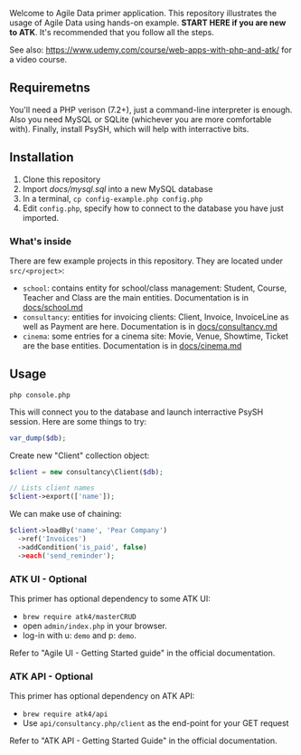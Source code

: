Welcome to Agile Data primer application. This repository illustrates the usage of Agile Data using hands-on example. **START HERE if you are new to ATK**. It's recommended that you follow all the steps.

See also: https://www.udemy.com/course/web-apps-with-php-and-atk/ for a video course. 

## Requiremetns

You'll need a PHP verison (7.2+), just a command-line interpreter is enough. Also you need MySQL or SQLite (whichever you are more comfortable with). Finally, install PsySH, which will help with interractive bits.

## Installation

1. Clone this repository
2. Import _docs/mysql.sql_ into a new MySQL database
3. In a terminal, `cp config-example.php config.php`
4. Edit `config.php`, specify how to connect to the database you have just imported.

### What's inside

There are few example projects in this repository. They are located under `src/<project>`:

- `school`: contains entity for school/class management: Student, Course, Teacher and Class are the main entities. Documentation is in [docs/school.md](docs/school.md)
- `consultancy`: entities for invoicing clients: Client, Invoice, InvoiceLine as well as Payment are here. Documentation is in [docs/consultancy.md](docs/consultancy.md)
- `cinema`: some entries for a cinema site: Movie, Venue, Showtime, Ticket are the base entities. Documentation is in [docs/cinema.md](docs/cinema.md)

## Usage

```shell
php console.php
```

This will connect you to the database and launch interractive PsySH session. Here are some things to try:

``` php
var_dump($db);
```

Create new "Client" collection object:

``` php
$client = new consultancy\Client($db);

// Lists client names
$client->export(['name']);
```

We can make use of chaining:

``` php
$client->loadBy('name', 'Pear Company')
  ->ref('Invoices')
  ->addCondition('is_paid', false)
  ->each('send_reminder');
```

### ATK UI - Optional

This primer has optional dependency to some ATK UI:

- `brew require atk4/masterCRUD`
- open `admin/index.php` in your browser.
- log-in with u: `demo` and p: `demo`.

Refer to "Agile UI - Getting Started guide" in the official documentation.

### ATK API - Optional

This primer has optional dependency on ATK API:

- `brew require atk4/api`
- Use `api/consultancy.php/client` as the end-point for your GET request

Refer to "ATK API - Getting Started Guide" in the official documentation.

